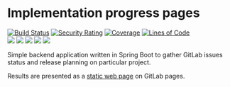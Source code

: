 # Implementation progress pages

[![Build Status](https://github.com/BranislavBeno/Implementation-Progress-Page/actions/workflows/gradle.yml/badge.svg)](https://github.com/BranislavBeno/Implementation-Progress-Page/actions)
[![Security Rating](https://sonarcloud.io/api/project_badges/measure?project=BranislavBeno_ImplementationProgressPage&metric=security_rating)](https://sonarcloud.io/summary/new_code?id=BranislavBeno_ImplementationProgressPage)
[![Coverage](https://sonarcloud.io/api/project_badges/measure?project=BranislavBeno_ImplementationProgressPage&metric=coverage)](https://sonarcloud.io/summary/new_code?id=BranislavBeno_ImplementationProgressPage)
[![Lines of Code](https://sonarcloud.io/api/project_badges/measure?project=BranislavBeno_ImplementationProgressPage&metric=ncloc)](https://sonarcloud.io/summary/new_code?id=BranislavBeno_ImplementationProgressPage)  
[![](https://img.shields.io/badge/Java-17-blue)](/build.gradle)
[![](https://img.shields.io/badge/Spring%20Boot-2.7.0-blue)](/build.gradle)
[![](https://img.shields.io/badge/Testcontainers-1.17.1-blue)](/build.gradle)
[![](https://img.shields.io/badge/Gradle-7.4.2-blue)](/gradle/wrapper/gradle-wrapper.properties)
[![](https://img.shields.io/badge/License-MIT-blue.svg)](https://opensource.org/licenses/MIT)  

Simple backend application written in Spring Boot to gather GitLab issues status and release planning on particular project.

Results are presented as a [static web page](https://dashboard-tools.gitlab.io/Implementation-Progress-Page) on GitLab pages.

